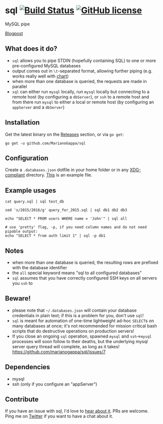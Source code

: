 # sql [![Build Status](https://img.shields.io/travis/marianogappa/parseq.svg)](https://travis-ci.org/marianogappa/parseq) [![GitHub license](https://img.shields.io/badge/license-MIT-blue.svg)](https://raw.githubusercontent.com/MarianoGappa/sd/master/LICENSE)

MySQL pipe

[Blogpost](https://movio.co/en/blog/improving-with-sql-and-charts/)

## What does it do?

- `sql` allows you to pipe STDIN (hopefully containing SQL) to one or more pre-configured MySQL databases
- output comes out in `\t`-separated format, allowing further piping (e.g. works really well with [chart](https://github.com/MarianoGappa/chart))
- when more than one database is queried, the requests are made in parallel
- `sql` can either run `mysql` locally, run `mysql` locally but connecting to a remote host (by configuring a `dbServer`), or `ssh` to a remote host and from there run `mysql` to either a local or remote host (by configuring an `appServer` and a `dbServer`)

## Installation

Get the latest binary on the [Releases](https://github.com/MarianoGappa/sql/releases) section, or via `go get`:
```
go get -u github.com/MarianoGappa/sql
```

## Configuration

Create a `.databases.json` dotfile in your home folder or in any [XDG-compliant](https://standards.freedesktop.org/basedir-spec/basedir-spec-latest.html) directory. [This](.databases.json.example) is an example file.

## Example usages

```
cat query.sql | sql test_db

sed 's/2015/2016/g' query_for_2015.sql | sql db1 db2 db3

echo "SELECT * FROM users WHERE name = 'John'" | sql all

# use 'pretty' flag, -p, if you need column names and do not need pipable output:
echo "SELECT * from auth limit 1" | sql -p db1
```

## Notes

- when more than one database is queried, the resulting rows are prefixed with the database identifier
- the `all` special keyword means "sql to all configured databases"
- `sql` assumes that you have correctly configured SSH keys on all servers you `ssh` to

## Beware!

- please note that `~/.databases.json` will contain your database credentials in plain text; if this is a problem for you, don't use `sql`!
- `sql` is meant for automation of one-time lightweight ad-hoc `SELECT`s on many databases at once; it's not recommended for mission critical bash scripts that do destructive operations on production servers!
- If you close an ongoing `sql` operation, spawned `mysql` and `ssh`->`mysql` processes will soon follow to their deaths, but the underlying mysql server query thread will complete, as long as it takes! https://github.com/marianogappa/sql/issues/7

## Dependencies

- mysql
- ssh (only if you configure an "appServer")

## Contribute

If you have an issue with sql, I'd love to [hear about it](https://github.com/marianogappa/sql/issues/new). PRs are welcome. Ping me on [Twitter](https://twitter.com/MarianoGappa) if you want to have a chat about it.
